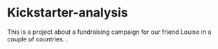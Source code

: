 # Kickstarter-analysis
This is a project about a fundraising campaign for our friend Louise in a couple of countries. .  
